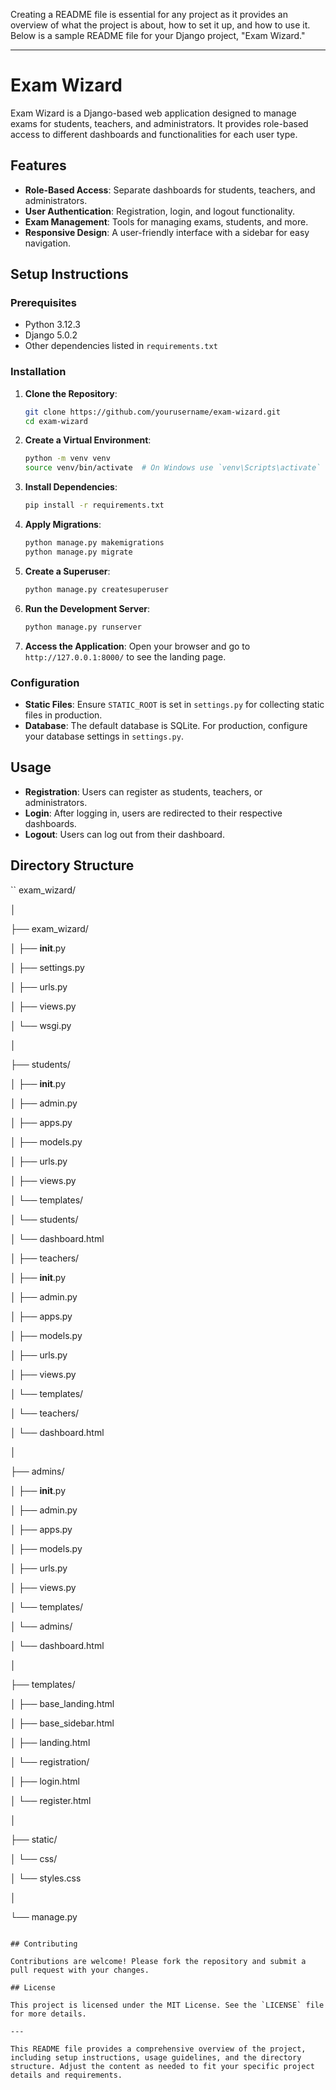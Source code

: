 Creating a README file is essential for any project as it provides an overview of what the project is about, how to set it up, and how to use it. Below is a sample README file for your Django project, "Exam Wizard."

---

# Exam Wizard

Exam Wizard is a Django-based web application designed to manage exams for students, teachers, and administrators. It provides role-based access to different dashboards and functionalities for each user type.

## Features

- **Role-Based Access**: Separate dashboards for students, teachers, and administrators.
- **User Authentication**: Registration, login, and logout functionality.
- **Exam Management**: Tools for managing exams, students, and more.
- **Responsive Design**: A user-friendly interface with a sidebar for easy navigation.

## Setup Instructions

### Prerequisites

- Python 3.12.3
- Django 5.0.2
- Other dependencies listed in `requirements.txt`

### Installation

1. **Clone the Repository**:
   ```bash
   git clone https://github.com/yourusername/exam-wizard.git
   cd exam-wizard
   ```

2. **Create a Virtual Environment**:
   ```bash
   python -m venv venv
   source venv/bin/activate  # On Windows use `venv\Scripts\activate`
   ```

3. **Install Dependencies**:
   ```bash
   pip install -r requirements.txt
   ```

4. **Apply Migrations**:
   ```bash
   python manage.py makemigrations
   python manage.py migrate
   ```

5. **Create a Superuser**:
   ```bash
   python manage.py createsuperuser
   ```

6. **Run the Development Server**:
   ```bash
   python manage.py runserver
   ```

7. **Access the Application**:
   Open your browser and go to `http://127.0.0.1:8000/` to see the landing page.

### Configuration

- **Static Files**: Ensure `STATIC_ROOT` is set in `settings.py` for collecting static files in production.
- **Database**: The default database is SQLite. For production, configure your database settings in `settings.py`.

## Usage

- **Registration**: Users can register as students, teachers, or administrators.
- **Login**: After logging in, users are redirected to their respective dashboards.
- **Logout**: Users can log out from their dashboard.

## Directory Structure

``
exam_wizard/

│

├── exam_wizard/

│   ├── __init__.py

│   ├── settings.py

│   ├── urls.py

│   ├── views.py

│   └── wsgi.py

│

├── students/

│   ├── __init__.py

│   ├── admin.py

│   ├── apps.py

│   ├── models.py

│   ├── urls.py

│   ├── views.py

│   └── templates/

│       └── students/

│           └── dashboard.html

│
├── teachers/

│   ├── __init__.py

│   ├── admin.py

│   ├── apps.py

│   ├── models.py

│   ├── urls.py

│   ├── views.py

│   └── templates/

│       └── teachers/

│           └── dashboard.html

│

├── admins/

│   ├── __init__.py

│   ├── admin.py

│   ├── apps.py

│   ├── models.py

│   ├── urls.py

│   ├── views.py

│   └── templates/

│       └── admins/

│           └── dashboard.html

│

├── templates/

│   ├── base_landing.html

│   ├── base_sidebar.html

│   ├── landing.html

│   └── registration/

│       ├── login.html

│       └── register.html

│

├── static/

│   └── css/

│       └── styles.css

│

└── manage.py

```

## Contributing

Contributions are welcome! Please fork the repository and submit a pull request with your changes.

## License

This project is licensed under the MIT License. See the `LICENSE` file for more details.

---

This README file provides a comprehensive overview of the project, including setup instructions, usage guidelines, and the directory structure. Adjust the content as needed to fit your specific project details and requirements.
